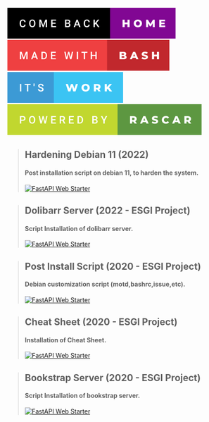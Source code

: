 [![come-back-home](/img/come-back-home.svg?style=centerme)](https://github.com/RascarKapHack)
![made-with-bash](/img/made-with-bash.svg?style=centerme)
![made-with-rust](https://github.com/RascarKapHack/Custom-Vim/raw/main/img/it's-work.svg?style=centerme)
![made-with-rust](https://github.com/RascarKapHack/ChatBox/raw/main/img/powered-by-rascar.svg?style=centerme)

>## Hardening Debian 11 (2022)
>#### Post installation script on debian 11, to harden the system.
>[![FastAPI Web Starter](https://github-readme-stats.vercel.app/api/pin/?username=RascarKapHack&repo=Script-Toolbox&show_owner=true)](https://github.com/RascarKapHack/Script-Toolbox)

>## Dolibarr Server (2022 - ESGI Project)
>#### Script Installation of dolibarr server.
>[![FastAPI Web Starter](https://github-readme-stats.vercel.app/api/pin/?username=RascarKapHack&repo=Script-Toolbox&show_owner=true)](https://github.com/RascarKapHack/Script-Toolbox/tree/main/src/srv/dolibarr)

>## Post Install Script (2020 - ESGI Project)
>#### Debian customization script (motd,bashrc,issue,etc).
>[![FastAPI Web Starter](https://github-readme-stats.vercel.app/api/pin/?username=RascarKapHack&repo=Script-Toolbox&show_owner=true)](https://github.com/RascarKapHack/Script-Toolbox)

>## Cheat Sheet (2020 - ESGI Project)
>#### Installation of Cheat Sheet.
>[![FastAPI Web Starter](https://github-readme-stats.vercel.app/api/pin/?username=RascarKapHack&repo=Script-Toolbox&show_owner=true)](https://github.com/RascarKapHack/Script-Toolbox/tree/main/src/Cheat%20Sheet)

>## Bookstrap Server (2020 - ESGI Project)
>#### Script Installation of bookstrap server.
>[![FastAPI Web Starter](https://github-readme-stats.vercel.app/api/pin/?username=RascarKapHack&repo=Script-Toolbox&show_owner=true)](https://github.com/RascarKapHack/Script-Toolbox)